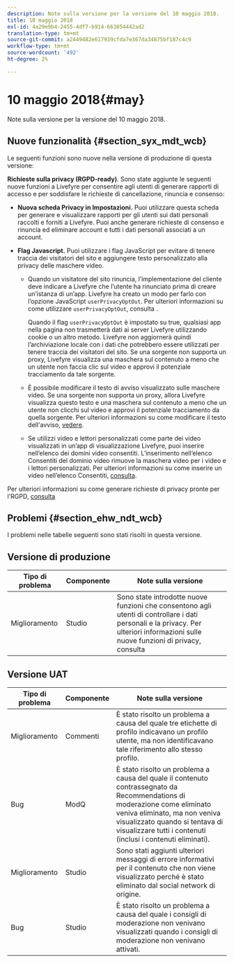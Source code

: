 ```yaml
---
description: Note sulla versione per la versione del 10 maggio 2018.
title: 10 maggio 2018
exl-id: 4a29e9b4-2455-4df7-b914-663054442ad2
translation-type: tm+mt
source-git-commit: a2449482e617939cfda7e367da34875bf187c4c9
workflow-type: tm+mt
source-wordcount: '492'
ht-degree: 2%

---
```


# 10 maggio 2018{#may}

Note sulla versione per la versione del 10 maggio 2018.

## Nuove funzionalità {#section_syx_mdt_wcb}

Le seguenti funzioni sono nuove nella versione di produzione di questa versione:

**Richieste sulla privacy (RGPD-ready)**. Sono state aggiunte le seguenti nuove funzioni a Livefyre per consentire agli utenti di generare rapporti di accesso e per soddisfare le richieste di cancellazione, rinuncia e consenso:

* **Nuova scheda Privacy in Impostazioni.** Puoi utilizzare questa scheda per generare e visualizzare rapporti per gli utenti sui dati personali raccolti e forniti a Livefyre. Puoi anche generare richieste di consenso e rinuncia ed eliminare account e tutti i dati personali associati a un account.
* **Flag Javascript.** Puoi utilizzare i flag JavaScript per evitare di tenere traccia dei visitatori del sito e aggiungere testo personalizzato alla privacy delle maschere video.

   * Quando un visitatore del sito rinuncia, l’implementazione del cliente deve indicare a Livefyre che l’utente ha rinunciato prima di creare un’istanza di un’app. Livefyre ha creato un modo per farlo con l’opzione JavaScript `userPrivacyOptOut`. Per ulteriori informazioni su come utilizzare `userPrivacyOptOut`, consulta [](/help/using/c-settings-other/c-gdpr-compliance/c-gdpr-compliance.md#section_nmz_q3n_3db).

      Quando il flag `userPrivacyOptOut` è impostato su true, qualsiasi app nella pagina non trasmetterà dati ai server Livefyre utilizzando cookie o un altro metodo. Livefyre non aggiornerà quindi l’archiviazione locale con i dati che potrebbero essere utilizzati per tenere traccia dei visitatori del sito. Se una sorgente non supporta un proxy, Livefyre visualizza una maschera sul contenuto a meno che un utente non faccia clic sul video e approvi il potenziale tracciamento da tale sorgente.

   * È possibile modificare il testo di avviso visualizzato sulle maschere video. Se una sorgente non supporta un proxy, allora Livefyre visualizza questo testo e una maschera sul contenuto a meno che un utente non clicchi sul video e approvi il potenziale tracciamento da quella sorgente. Per ulteriori informazioni su come modificare il testo dell&#39;avviso, [vedere](/help/using/c-settings-other/c-gdpr-compliance/c-gdpr-compliance.md#section_pb5_mnp_ldb).
   * Se utilizzi video e lettori personalizzati come parte dei video visualizzati in un’app di visualizzazione Livefyre, puoi inserire nell’elenco dei domini video consentiti. L’inserimento nell’elenco Consentiti del dominio video rimuove la maschera video per i video e i lettori personalizzati. Per ulteriori informazioni su come inserire un video nell’elenco Consentiti, [consulta](/help/using/c-settings-other/c-gdpr-compliance/c-gdpr-compliance.md#section_bzp_pnp_ldb).

Per ulteriori informazioni su come generare richieste di privacy pronte per l&#39;RGPD, [consulta](/help/using/c-settings-other/c-gdpr-compliance/c-gdpr-compliance.md#concept_q1l_r5s_rcb)

## Problemi {#section_ehw_ndt_wcb}

I problemi nelle tabelle seguenti sono stati risolti in questa versione.

## Versione di produzione

| **Tipo di problema** | **Componente** | **Note sulla versione** |
|---|---|---|
| Miglioramento | Studio | Sono state introdotte nuove funzioni che consentono agli utenti di controllare i dati personali e la privacy. Per ulteriori informazioni sulle nuove funzioni di privacy, consulta [](#c_rn/section_syx_mdt_wcb) |

## Versione UAT

| **Tipo di problema** | **Componente** | **Note sulla versione** |
|---|---|---|
| Miglioramento | Commenti | È stato risolto un problema a causa del quale tre etichette di profilo indicavano un profilo utente, ma non identificavano tale riferimento allo stesso profilo. |
| Bug | ModQ | È stato risolto un problema a causa del quale il contenuto contrassegnato da Recommendations di moderazione come eliminato veniva eliminato, ma non veniva visualizzato quando si tentava di visualizzare tutti i contenuti (inclusi i contenuti eliminati). |
| Miglioramento | Studio | Sono stati aggiunti ulteriori messaggi di errore informativi per il contenuto che non viene visualizzato perché è stato eliminato dal social network di origine. |
| Bug | Studio | È stato risolto un problema a causa del quale i consigli di moderazione non venivano visualizzati quando i consigli di moderazione non venivano attivati. |
